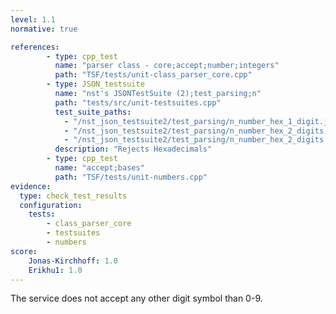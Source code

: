 ```yaml
---
level: 1.1
normative: true

references:
        - type: cpp_test
          name: "parser class - core;accept;number;integers"
          path: "TSF/tests/unit-class_parser_core.cpp"
        - type: JSON_testsuite
          name: "nst's JSONTestSuite (2);test_parsing;n"
          path: "tests/src/unit-testsuites.cpp"
          test_suite_paths:
            - "/nst_json_testsuite2/test_parsing/n_number_hex_1_digit.json"
            - "/nst_json_testsuite2/test_parsing/n_number_hex_2_digits.json"
            - "/nst_json_testsuite2/test_parsing/n_number_hex_2_digits.json"
          description: "Rejects Hexadecimals"
        - type: cpp_test
          name: "accept;bases"
          path: "TSF/tests/unit-numbers.cpp"
evidence:
  type: check_test_results
  configuration:
    tests: 
        - class_parser_core
        - testsuites
        - numbers
score:
    Jonas-Kirchhoff: 1.0
    Erikhu1: 1.0
---
```


The service does not accept any other digit symbol than 0-9.

